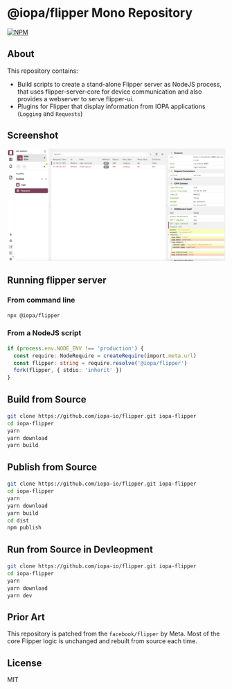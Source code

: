# <br> @iopa/flipper Mono Repository

[![NPM](https://img.shields.io/badge/iopa-certified-99cc33.svg?style=flat-square)](https://iopa.io/)

## About

This repository contains:
 * Build scripts to create a stand-alone Flipper server as NodeJS process, that uses flipper-server-core for device communication and also provides a webserver to serve flipper-ui.
 * Plugins for Flipper that display information from IOPA applications (`Logging` and `Requests`)

## Screenshot

![Screenshot](patches/flipper-server/screenshot.jpg)

## Running flipper server

### From command line

```bash
npx @iopa/flipper
```

### From a NodeJS script

``` ts
if (process.env.NODE_ENV !== 'production') {
  const require: NodeRequire = createRequire(import.meta.url)
  const flipper: string = require.resolve('@iopa/flipper')
  fork(flipper, { stdio: 'inherit' })
}
```

## Build from Source

``` bash
git clone https://github.com/iopa-io/flipper.git iopa-flipper
cd iopa-flipper
yarn
yarn download
yarn build
```

## Publish from Source

``` bash
git clone https://github.com/iopa-io/flipper.git iopa-flipper
cd iopa-flipper
yarn
yarn download
yarn build
cd dist
npm publish
```


## Run from Source in Devleopment

``` bash
git clone https://github.com/iopa-io/flipper.git iopa-flipper
cd iopa-flipper
yarn
yarn download
yarn dev
```

## Prior Art

This repository is patched from the `facebook/flipper` by Meta.   Most of the core Flipper logic is unchanged and rebuilt from source each time.

## License

MIT


